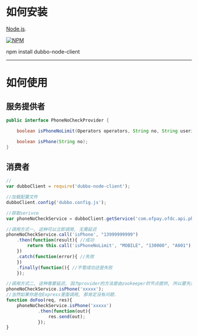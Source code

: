 
# 如何安装

[Node.js](http://nodejs.org).

[![NPM](https://nodei.co/npm/dubbo-node-client.png?downloads=true&downloadRank=true&stars=true)](https://nodei.co/npm/dubbo-node-client/)

npm install dubbo-node-client

---

# 如何使用

## 服务提供者
```java
public interface PhoneNoCheckProvider {

    boolean isPhoneNoLimit(Operators operators, String no, String userid);

    boolean isPhone(String no);
}
```

## 消费者

```javascript
//
var dubboClient = require('dubbo-node-client');

//加载配置文件
dubboClient.config('dubbo.config.js');

//获取serivce
var phoneNoCheckService = dubboClient.getService('com.ofpay.ofdc.api.phone.PhoneNoCheckProvider');

//调用方式一, 这种可以立即调用, 无需延迟
phoneNoCheckService.call('isPhone', "13999999999")
    .then(function(result){ //成功
        return this.call('isPhoneNoLimit', "MOBILE", "130000", "A001");
    })
    .catch(function(error){ //失败
    })
    .finally(function(){ //不管成功还是失败
    });

//调用方式二, 这种需要延迟, 因为provider的方法是由zookeeper的节点提供, 所以要先查到这个provider的节点, 这个步骤是异步的, 就导致你如果直接调用方法会报错
phoneNoCheckService.isPhone('xxxxx');
//当然如果你是在Express里面调用, 那肯定没有问题.
function doFoo(req, res){
    phoneNoCheckService.isPhone('xxxxx')
            .then(function(out){
                res.send(out);
            });
}

```